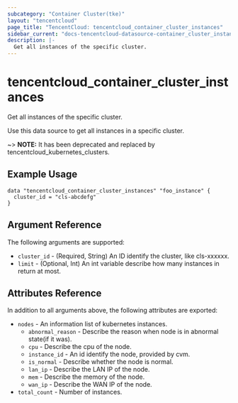 ```yaml
---
subcategory: "Container Cluster(tke)"
layout: "tencentcloud"
page_title: "TencentCloud: tencentcloud_container_cluster_instances"
sidebar_current: "docs-tencentcloud-datasource-container_cluster_instances"
description: |-
  Get all instances of the specific cluster.
---
```


# tencentcloud_container_cluster_instances

Get all instances of the specific cluster.

Use this data source to get all instances in a specific cluster.

~> **NOTE:** It has been deprecated and replaced by tencentcloud_kubernetes_clusters.

## Example Usage

```hcl
data "tencentcloud_container_cluster_instances" "foo_instance" {
  cluster_id = "cls-abcdefg"
}
```

## Argument Reference

The following arguments are supported:

* `cluster_id` - (Required, String) An ID identify the cluster, like cls-xxxxxx.
* `limit` - (Optional, Int) An int variable describe how many instances in return at most.

## Attributes Reference

In addition to all arguments above, the following attributes are exported:

* `nodes` - An information list of kubernetes instances.
  * `abnormal_reason` - Describe the reason when node is in abnormal state(if it was).
  * `cpu` - Describe the cpu of the node.
  * `instance_id` - An id identify the node, provided by cvm.
  * `is_normal` - Describe whether the node is normal.
  * `lan_ip` - Describe the LAN IP of the node.
  * `mem` - Describe the memory of the node.
  * `wan_ip` - Describe the WAN IP of the node.
* `total_count` - Number of instances.


